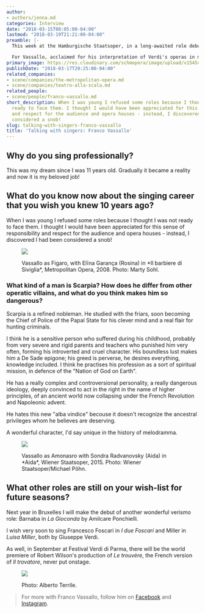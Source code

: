 ```yaml
---
author:
- authors/jenna.md
categories: Interview
date: "2018-03-15T08:05:00-04:00"
lastmod: "2018-03-19T21:21:00-04:00"
preamble: |-
  This week at the Hamburgische Staatsoper, in a long-awaited role debut, Italian baritone [Franco Vassallo](/scene/people/franco-vassallo/) takes on one of the most coveted characters in opera: Scarpia in Puccini's *Tosca*. He will share the stage with Jonas Kaufmann (Cavaradossi) and Anja Harteros (Tosca) in Robert Carsen's production.

  For Vassallo, acclaimed for his interpretation of Verdi's operas in major houses worldwide, Scarpia is an exciting step into *verismo* repertoire. We spoke with the baritone about the art of taking the right roles at the right time, and how he unpacks a layered character like Scarpia.
primary_image: https://res.cloudinary.com/schmopera/image/upload/v1545409169/media/webhook-uploads/1521485596443/Vassallo-sq.jpg.jpg
publishDate: "2018-03-17T20:25:00-04:00"
related_companies:
- scene/companies/the-metropolitan-opera.md
- scene/companies/teatro-alla-scala.md
related_people:
- scene/people/franco-vassallo.md
short_description: When I was young I refused some roles because I thought I was not
  ready to face them. I thought I would have been appreciated for this sense of responsibility
  and respect for the audience and opera houses - instead, I discovered I had been
  considered a snob!
slug: talking-with-singers-franco-vassallo
title: 'Talking with singers: Franco Vassallo'
---
```


## Why do you sing professionally?

This was my dream since I was 11 years old. Gradually it became a reality and now it is my beloved job!

## What do you know now about the singing career that you wish you knew 10 years ago?

When I was young I refused some roles because I thought I was not ready to face them. I thought I would have been appreciated for this sense of responsibility and respect for the audience and opera houses - instead, I discovered I had been considered a snob!

<figure data-type="image">

![](https://res.cloudinary.com/schmopera/image/upload/v1545409169/media/webhook-uploads/1521329574097/Il-Barbiere-di-Siviglia-con-Elina-Garranca-MetropolitanOpera.jpg.jpg)
<figcaption>Vassallo as Figaro, with Elīna Garança (Rosina) in *Il barbiere di Siviglia*, Metropolitan Opera, 2008. Photo: Marty Sohl.</figcaption>
</figure>

### What kind of a man is Scarpia? How does he differ from other operatic villains, and what do you think makes him so dangerous?

Scarpia is a refined nobleman. He studied with the friars, soon becoming the Chief of Police of the Papal State for his clever mind and a real flair for hunting criminals.

I think he is a sensitive person who suffered during his childhood, probably from very severe and rigid parents and teachers who punished him very often, forming his introverted and cruel character. His boundless lust makes him a De Sade epigone; his greed is perverse, he desires everything, knowledge included. I think he practises his profession as a sort of spiritual mission, in defence of the "Nation of God on Earth".

He has a really complex and controversional personality, a really dangerous ideology, deeply convinced to act in the right in the name of higher principles, of an ancient world now collapsing under the French Revolution and Napoleonic advent.

He hates this new "alba vindice" becouse it doesn't recognize the ancestral privileges whom he believes are deserving.

A wonderful character, I'd say unique in the history of melodramma.

<figure data-type="image">

![](https://res.cloudinary.com/schmopera/image/upload/v1545409169/media/webhook-uploads/1521329585436/Aida-con-Sondra-Radvanovsky-WienerStaatsoper-.jpg.jpg)
<figcaption>Vassallo as Amonasro with Sondra Radvanovsky (Aida) in *Aida*, Wiener Staatsoper, 2015. Photo: Wiener Staatsoper/Michael Pöhn.</figcaption>
</figure>

## What other roles are still on your wish-list for future seasons?

Next year in Bruxelles I will make the debut of another wonderful verismo role: Barnaba in *La Gioconda* by Amilcare Ponchielli.

I wish very soon to sing Francesco Foscari in *I due Foscari* and Miller in *Luisa Miller*, both by Giuseppe Verdi.

As well, in September at Festival Verdi di Parma, there will be the world premiere of Robert Wilson's production of *Le trouvère*, the French version of *Il trovatore*, never put onstage.

<figure data-type="image">

![](https://res.cloudinary.com/schmopera/image/upload/v1545409169/media/webhook-uploads/1521332826312/Closed-P-2-ph-Alberto-Terrile-2018.jpg.jpg)
<figcaption>Photo: Alberto Terrile.</figcaption>
</figure>

>For more with Franco Vassallo, follow him on [Facebook](https://www.facebook.com/francovassallobaritono/) and [Instagram](https://www.instagram.com/francovassallobaritono/). 

